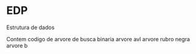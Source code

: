 # EDP
Estrutura de dados

Contem codigo de arvore de busca binaria 
                 arvore avl
                 arvore rubro negra 
                 arvore b
                 
